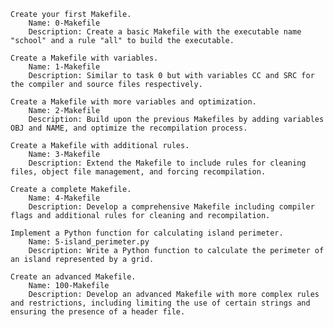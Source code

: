     Create your first Makefile.
        Name: 0-Makefile
        Description: Create a basic Makefile with the executable name "school" and a rule "all" to build the executable.

    Create a Makefile with variables.
        Name: 1-Makefile
        Description: Similar to task 0 but with variables CC and SRC for the compiler and source files respectively.

    Create a Makefile with more variables and optimization.
        Name: 2-Makefile
        Description: Build upon the previous Makefiles by adding variables OBJ and NAME, and optimize the recompilation process.

    Create a Makefile with additional rules.
        Name: 3-Makefile
        Description: Extend the Makefile to include rules for cleaning files, object file management, and forcing recompilation.

    Create a complete Makefile.
        Name: 4-Makefile
        Description: Develop a comprehensive Makefile including compiler flags and additional rules for cleaning and recompilation.

    Implement a Python function for calculating island perimeter.
        Name: 5-island_perimeter.py
        Description: Write a Python function to calculate the perimeter of an island represented by a grid.

    Create an advanced Makefile.
        Name: 100-Makefile
        Description: Develop an advanced Makefile with more complex rules and restrictions, including limiting the use of certain strings and ensuring the presence of a header file.

